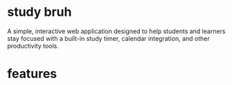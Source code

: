 # study bruh

A simple, interactive web application designed to help students and learners stay focused with a built-in study timer, calendar integration, and other productivity tools.

# features
